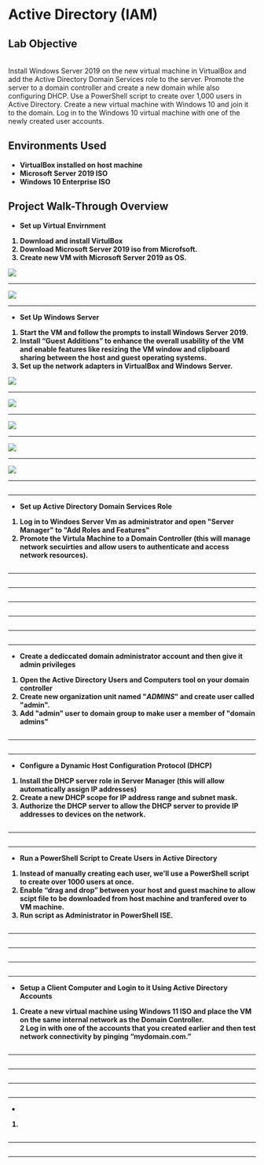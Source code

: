 <h1>Active Directory (IAM)</h1>

<h2>Lab Objective</h2>

<br>Install Windows Server 2019 on the new virtual machine in VirtualBox and add the Active Directory Domain Services role to the server. Promote the server to a domain controller and create a new domain while also configuring DHCP. Use a PowerShell script to create over 1,000 users in Active Directory. Create a new virtual machine with Windows 10 and join it to the domain. Log in to the Windows 10 virtual machine with one of the newly created user accounts. <br />

<h2>Environments Used </h2>

- <b>VirtualBox installed on host machine<b/>
- <b>Microsoft Server 2019 ISO<b/>
- <b>Windows 10 Enterprise ISO<b/>

<h2>Project Walk-Through Overview </h2>

- <b>Set up Virtual Envirnment </b>

1. Download and install VirtulBox<br/>
2. Download Microsoft Server 2019 iso from Microfsoft.<br/>
3. Create new VM with Microsoft Server 2019 as OS.<br/>

 
<img src="https://i.imgur.com/FgaNsrh.png"/>

-----------------------------------------------

<img src="https://i.imgur.com/xJt4oBT.png"/>

-----------------------------------------------

- <b>Set Up Windows Server</b>

 1. Start the VM and follow the prompts to install Windows Server 2019.<br/>
 2. Install “Guest Additions” to enhance the overall usability of the VM and enable features like resizing the VM window and clipboard sharing between the host and guest operating systems.<br/>
 3. Set up the network adapters in VirtualBox and Windows Server.<br/>

 
<img src="https://i.imgur.com/fFOllVt.png"/>

-----------------------------------------------

<img src="https://i.imgur.com/mALx3jn.png"/>

-----------------------------------------------

<img src="https://i.imgur.com/uS5ghYi.png"/>

-----------------------------------------------

<img src="https://i.imgur.com/xpTDfso.png"/>

-----------------------------------------------

<img src="https://i.imgur.com/oE0cBJT.png"/>

-----------------------------------------------
 
<img src=""/>

-----------------------------------------------




- <b>Set up Active Directory Domain Services Role</b>

1. Log in to Windoes Server Vm as administrator and open "Server Manager" to "Add Roles and Features" <br/>
2. Promote the Virtula Machine to a Domain Controller (this will manage network secuirties and allow users to authenticate and access network  resources).

 
<img src=""/>

-----------------------------------------------

<img src=""/>

-----------------------------------------------

<img src=""/>

-----------------------------------------------

<img src=""/>

-----------------------------------------------

<img src=""/>

-----------------------------------------------

<img src=""/>

-----------------------------------------------



- <b>Create a dediccated domain administrator account and then give it admin privileges</b>

1. Open the Active Directory Users and Computers tool on your domain controller <br/>
2. Create new organization unit named "_ADMINS_" and create user called "admin".
3. Add "admin" user to domain group to make user a member of "domain admins" 

 
<img src=""/>

-----------------------------------------------

<img src=""/>

-----------------------------------------------




- <b>Configure a Dynamic Host Configuration Protocol (DHCP)</b>

1. Install the DHCP server role in Server Manager (this will allow automatically assign IP addresses)<br/>
2. Create a new DHCP scope for IP address range and subnet mask.
3. Authorize the DHCP server to allow the DHCP server to provide IP addresses to devices on the network.
 
<img src=""/>

-----------------------------------------------

<img src=""/>

-----------------------------------------------




- <b>Run a PowerShell Script to Create Users in Active Directory</b>

1. Instead of manually creating each user, we’ll use a PowerShell script to create over 1000 users at once.<br/>
2. Enable “drag and drop” between your host and guest machine to allow scipt file to be downloaded from host machine and tranfered over to VM machine.
3. Run script as Administrator in PowerShell ISE.

 
<img src=""/>

-----------------------------------------------

<img src=""/>

-----------------------------------------------
 
<img src=""/>

-----------------------------------------------

<img src=""/>

-----------------------------------------------


- <b>Setup a Client Computer and Login to it Using Active Directory Accounts</b>

1. Create a new virtual machine using Windows 11 ISO and place the VM on the same internal network as the Domain Controller.<br/>
2 Log in with one of the accounts that you created earlier and then test network connectivity by pinging “mydomain.com.”


 
<img src=""/>

-----------------------------------------------

<img src=""/>

-----------------------------------------------
 
<img src=""/>

-----------------------------------------------

<img src=""/>

-----------------------------------------------











- <b></b>

1. <br/>


 
<img src=""/>

-----------------------------------------------

<img src=""/>

-----------------------------------------------


















